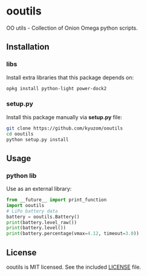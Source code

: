 # ooutils

OO utils - Collection of Onion Omega python scripts.

## Installation

### libs

Install extra libraries that this package depends on:
``` sh
opkg install python-light power-dock2
```

### setup.py

Install this package manually via **setup.py** file:
``` sh
git clone https://github.com/kyuzom/ooutils
cd ooutils
python setup.py install
```

## Usage

### python lib

Use as an external library:
``` python
from __future__ import print_function
import ooutils
# LiPo battery data
battery = ooutils.Battery()
print(battery.level_raw())
print(battery.level())
print(battery.percentage(vmax=4.12, timeout=3.0))
```

## License

ooutils is MIT licensed. See the included [LICENSE](LICENSE) file.

